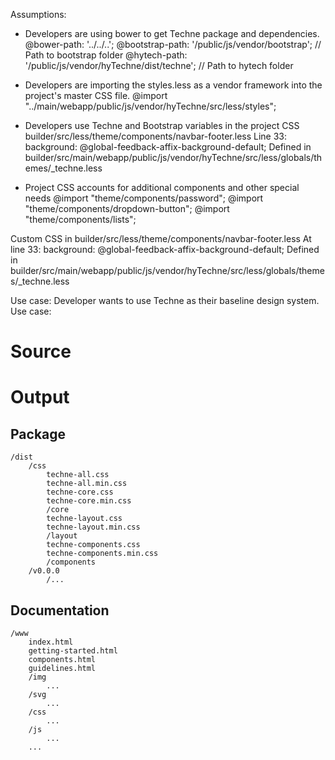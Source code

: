 
Assumptions:
- Developers are using bower to get Techne package and dependencies.
@bower-path: '../../..';
@bootstrap-path: '/public/js/vendor/bootstrap'; // Path to bootstrap folder
@hytech-path: '/public/js/vendor/hyTechne/dist/techne'; // Path to hytech folder

- Developers are importing the styles.less as a vendor framework into the project's master CSS file. 
@import "../main/webapp/public/js/vendor/hyTechne/src/less/styles";

- Developers use Techne and Bootstrap variables in the project CSS
builder/src/less/theme/components/navbar-footer.less
Line 33: background: @global-feedback-affix-background-default;
Defined in builder/src/main/webapp/public/js/vendor/hyTechne/src/less/globals/themes/_techne.less

- Project CSS accounts for additional components and other special needs
@import "theme/components/password";
@import "theme/components/dropdown-button";
@import "theme/components/lists";

Custom CSS in builder/src/less/theme/components/navbar-footer.less
At line 33: background: @global-feedback-affix-background-default;
Defined in builder/src/main/webapp/public/js/vendor/hyTechne/src/less/globals/themes/_techne.less

Use case: Developer wants to use Techne as their baseline design system.
Use case: 


# Source





# Output

## Package

```
/dist
	/css
		techne-all.css
		techne-all.min.css
		techne-core.css
		techne-core.min.css
		/core
		techne-layout.css
		techne-layout.min.css
		/layout	
		techne-components.css
		techne-components.min.css
		/components
	/v0.0.0
		/...
```


## Documentation

```
/www
	index.html
	getting-started.html
	components.html
	guidelines.html
	/img
		...
	/svg
		...
	/css
		...
	/js
		...
	...

```